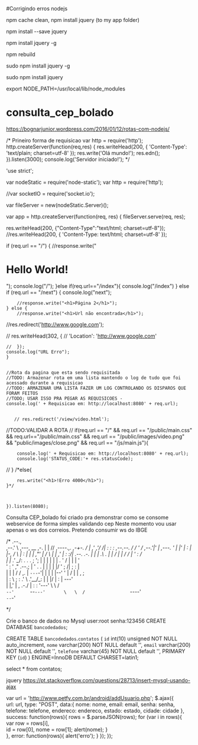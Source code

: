 #Corrigindo erros nodejs

npm cache clean, npm install jquery (to my app folder)

npm install --save jquery

npm install jquery -g

npm rebuild

sudo npm install jquery -g

sudo npm install jquery

export NODE_PATH=/usr/local/lib/node_modules

# consulta_cep_bolado

https://bognarjunior.wordpress.com/2016/01/12/rotas-com-nodejs/



/*
Prineiro forma de requisicao
var http = require('http');
http.createServer(function(req,res) {
  res.writeHead(200, { 'Content-Type': 'text/plain; charset=utf-8' }); 
  res.write('Olá mundo!');
  res.edn();
}).listen(3000);
console.log('Servidor iniciado!');
*/

'use strict';

var nodeStatic = require('node-static');
var http = require('http');

//var socketIO = require('socket.io');


var fileServer = new(nodeStatic.Server)();


var app = http.createServer(function(req, res) {
    fileServer.serve(req, res);

res.writeHead(200, {"Content-Type":"text/html; charset=utf-8"});
//res.writeHead(200, { 'Content-Type: text/html; charset=utf-8' }); 
  
if (req.url == "/") {
        //response.write("<h1>Hello World!</h1>");
    console.log("/");
    }else if(req.url=="/index"){
    	console.log("/index")
    } else if (req.url == "/next") {
    console.log("next");
  
        //response.write("<h1>Página 2</h1>");
    } else {
        //response.write("<h1>Url não encontrada</h1>");
    
//res.redirect('http://www.google.com');

   // res.writeHead(302, {
  	//	'Location': 'http://www.google.com'

  	//	});
    console.log("URL Erro");
    }


    //Rota da pagina que esta sendo requisitada
    //TODO: Armazenar rota em uma lista mantendo o log de tudo que foi acessado durante a requisicao
    //TODO: ARMAZENAR UMA LISTA FAZER UM LOG CONTROLANDO OS DISPAROS QUE FORAM FEITOS
    //TODO; USAR ISSO PRA PEGAR AS REQUISICOES -
    console.log(' + Requisicao em: http://localhost:8080' + req.url);


       // res.redirect('/view/video.html');
//TODO:VALIDAR A ROTA
//    if(req.url == "/"  && req.url == "/public/main.css" && req.url=="/public/main.css" && req.url == "/public/images/video.png" && "public/images/close.png" && req.url == "/js/main.js"){

        console.log(' + Requisicao em: http://localhost:8080' + req.url);
        console.log('STATUS_CODE:'+ res.statusCode);



  //  }
    /*else{

        res.write("<h1>!Erro 4000</h1>");
    }*/



    }).listen(8080);






Consulta CEP_bolado foi criado pra demonstrar como se consome webservice de forma simples validando cep 
Neste momento vou usar apenas o ws dos correios. 
Pretendo consumir ws do IBGE

/*
  .--.,                                                              
,--.'  \                                 ,---,               __  ,-. 
|  | /\/                 ,----._,.   ,-+-. /  |            ,' ,'/ /| 
:  : :      ,--.--.     /   /  ' /  ,--.'|'   |    ,---.   '  | |' | 
:  | |-,   /       \   |   :     | |   |  ,"' |   /     \  |  |   ,' 
|  : :/|  .--.  .-. |  |   | .\  . |   | /  | |  /    /  | '  :  /   
|  |  .'   \__\/: . .  .   ; ';  | |   | |  | | .    ' / | |  | '    
'  : '     ," .--.; |  '   .   . | |   | |  |/  '   ;   /| ;  : |    
|  | |    /  /  ,.  |   `---`-'| | |   | |--'   '   |  / | |  , ;    
|  : \   ;  :   .'   \  .'__/\_: | |   |/       |   :    |  ---'     
|  |,'   |  ,     .-./  |   :    : '---'         \   \  /            
`--'      `--`---'       \   \  /                 `----'             
                          `--`-'                                 

*/

Crie o banco de dados no Mysql
user:root
senha:123456
CREATE DATABASE `bancodedados`;

CREATE TABLE  `bancodedados`.`contatos` (
  `id` int(10) unsigned NOT NULL auto_increment,
  `nome` varchar(200) NOT NULL default '',
  `email` varchar(200) NOT NULL default '',
  `telefone` varchar(45) NOT NULL default '',
  PRIMARY KEY  (`id`)
) ENGINE=InnoDB DEFAULT CHARSET=latin1;

select * from  contatos;




jquery
https://pt.stackoverflow.com/questions/28713/insert-mysql-usando-ajax

 var url = 'http://www.petfy.com.br/android/addUsuario.php';
            $.ajax({                                      
                url: url,
                type: "POST", 
                data:{
                    nome: nome, email: email, senha: senha, telefone: telefone, endereco: endereco, estado: estado, cidade: cidade
                },
                success: function(rows){
                    rows = $.parseJSON(rows);
                    for (var i in rows){    
                        var row = rows[i],          
                            id = row[0], 
                            nome = row[1]; 
                            alert(nome);
                    }       
                },
                error: function(rows){
                    alert('erro');
                }
            });
        });
